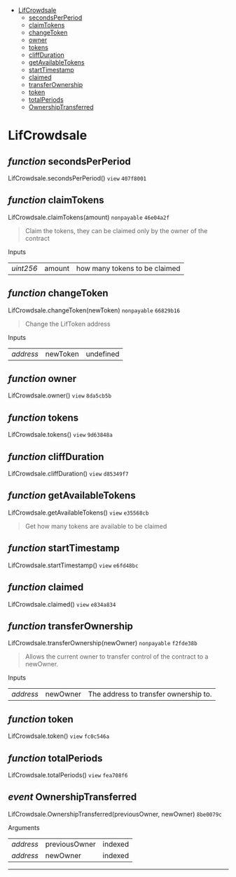 * [LifCrowdsale](#lifcrowdsale)
  * [secondsPerPeriod](#function-secondsperperiod)
  * [claimTokens](#function-claimtokens)
  * [changeToken](#function-changetoken)
  * [owner](#function-owner)
  * [tokens](#function-tokens)
  * [cliffDuration](#function-cliffduration)
  * [getAvailableTokens](#function-getavailabletokens)
  * [startTimestamp](#function-starttimestamp)
  * [claimed](#function-claimed)
  * [transferOwnership](#function-transferownership)
  * [token](#function-token)
  * [totalPeriods](#function-totalperiods)
  * [OwnershipTransferred](#event-ownershiptransferred)

# LifCrowdsale


## *function* secondsPerPeriod

LifCrowdsale.secondsPerPeriod() `view` `407f8001`





## *function* claimTokens

LifCrowdsale.claimTokens(amount) `nonpayable` `46e04a2f`

> Claim the tokens, they can be claimed only by the owner of the contract

Inputs

| | | |
|-|-|-|
| *uint256* | amount | how many tokens to be claimed |


## *function* changeToken

LifCrowdsale.changeToken(newToken) `nonpayable` `66829b16`

> Change the LifToken address

Inputs

| | | |
|-|-|-|
| *address* | newToken | undefined |


## *function* owner

LifCrowdsale.owner() `view` `8da5cb5b`





## *function* tokens

LifCrowdsale.tokens() `view` `9d63848a`





## *function* cliffDuration

LifCrowdsale.cliffDuration() `view` `d85349f7`





## *function* getAvailableTokens

LifCrowdsale.getAvailableTokens() `view` `e35568cb`

> Get how many tokens are available to be claimed




## *function* startTimestamp

LifCrowdsale.startTimestamp() `view` `e6fd48bc`





## *function* claimed

LifCrowdsale.claimed() `view` `e834a834`





## *function* transferOwnership

LifCrowdsale.transferOwnership(newOwner) `nonpayable` `f2fde38b`

> Allows the current owner to transfer control of the contract to a newOwner.

Inputs

| | | |
|-|-|-|
| *address* | newOwner | The address to transfer ownership to. |


## *function* token

LifCrowdsale.token() `view` `fc0c546a`





## *function* totalPeriods

LifCrowdsale.totalPeriods() `view` `fea708f6`





## *event* OwnershipTransferred

LifCrowdsale.OwnershipTransferred(previousOwner, newOwner) `8be0079c`

Arguments

| | | |
|-|-|-|
| *address* | previousOwner | indexed |
| *address* | newOwner | indexed |


---